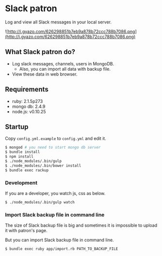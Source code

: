 # Slack patron

Log and view all Slack messages in your local server.

![http://i.gyazo.com/626298851b7eb9a878b72ccc788b7086.png](http://i.gyazo.com/626298851b7eb9a878b72ccc788b7086.png)

## What Slack patron do?

- Log slack messages, channels, users in MongoDB.
  - Also, you can import all data with backup file.
- View these data in web browser.

## Requirements

- ruby: 2.1.5p273
- mongo db: 2.4.9
- node.js: v0.10.25

## Startup

Copy `config.yml.example` to `config.yml` and edit it.

```sh
$ mongod # you need to start mongo db server
$ bundle install
$ npm install
$ ./node_modules/.bin/gulp
$ ./node_modules/.bin/bower install
$ bundle exec rackup
```

### Development

If you are a developer, you watch js, css as below.

```sh
$ ./node_modules/.bin/gulp watch
```

### Import Slack backup file in command line

The size of Slack backup file is big and sometimes it is impossible to upload it with patron's page.

But you can import Slack backup file in command line.

```sh
$ bundle exec ruby app/import.rb PATH_TO_BACKUP_FILE
```
